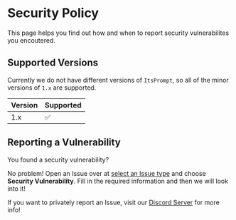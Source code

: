 # Security Policy

This page helps you find out how and when to report security vulnerabilites you encoutered.

## Supported Versions

Currently we do not have different versions of `ItsPrompt`, so all of the minor versions of `1.x` are supported.

| Version | Supported          |
|---------|--------------------|
| 1.x     | :white_check_mark: |

## Reporting a Vulnerability

You found a security vulnerability?

No problem! Open an Issue over at [select an Issue type](https://github.com/TheItsProjects/ItsPrompt/issues/new/choose)
and choose **Security Vulnerability**. Fill in the required information and then we will look into it!

If you want to privately report an Issue, visit our [Discord Server](https://discord.gg/rP9Qke2jDs) for more info!
